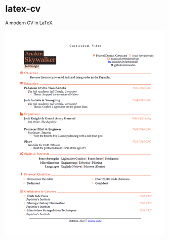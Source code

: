 # latex-cv
 A modern CV in LaTeX.

![example](https://raw.githubusercontent.com/antoniadm/latex-cv/main/example.png)
